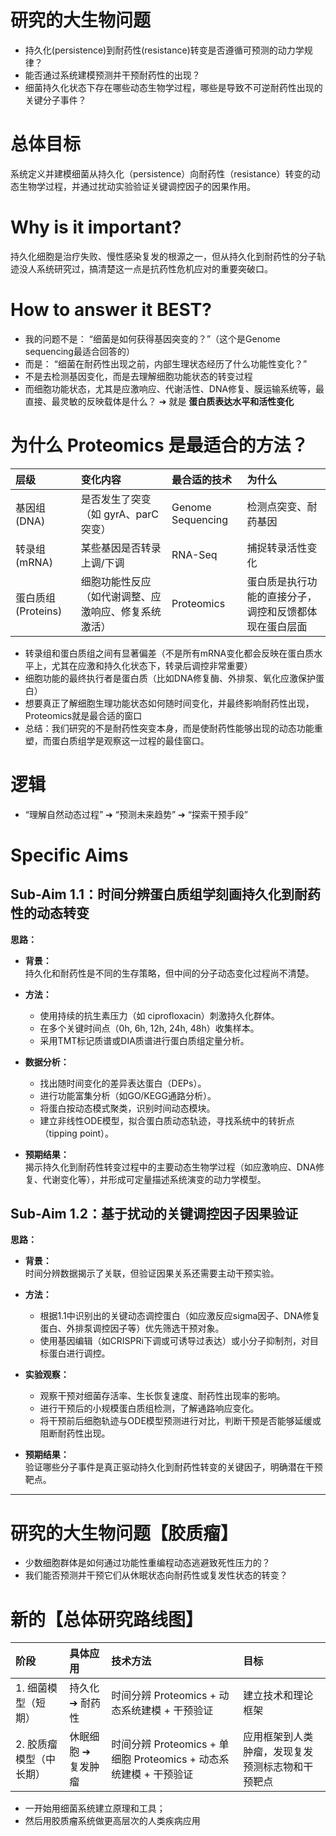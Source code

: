 # 研究的大生物问题
- 持久化(persistence)到耐药性(resistance)转变是否遵循可预测的动力学规律？
- 能否通过系统建模预测并干预耐药性的出现？
- 细菌持久化状态下存在哪些动态生物学过程，哪些是导致不可逆耐药性出现的关键分子事件？

# 总体目标
系统定义并建模细菌从持久化（persistence）向耐药性（resistance）转变的动态生物学过程，并通过扰动实验验证关键调控因子的因果作用。

# Why is it important?
持久化细胞是治疗失败、慢性感染复发的根源之一，但从持久化到耐药性的分子轨迹没人系统研究过，搞清楚这一点是抗药性危机应对的重要突破口。

# How to answer it BEST?

- 我的问题不是：
“细菌是如何获得基因突变的？”（这个是Genome sequencing最适合回答的）
- 而是：
“细菌在耐药性出现之前，内部生理状态经历了什么功能性变化？”
- 不是去检测基因变化，而是去理解细胞功能状态的转变过程
- 而细胞功能状态，尤其是应激响应、代谢活性、DNA修复、膜运输系统等，最直接、最灵敏的反映载体是什么？
➔ 就是 **蛋白质表达水平和活性变化**

# 为什么 Proteomics 是最适合的方法？

| 层级 | 变化内容 | 最合适的技术 | 为什么 |
| :--- | :--- | :--- | :--- |
| 基因组 (DNA) | 是否发生了突变（如 gyrA、parC 突变） | Genome Sequencing | 检测点突变、耐药基因 |
| 转录组 (mRNA) | 某些基因是否转录上调/下调 | RNA-Seq | 捕捉转录活性变化 |
| 蛋白质组 (Proteins) | 细胞功能性反应（如代谢调整、应激响应、修复系统激活） | Proteomics | 蛋白质是执行功能的直接分子，调控和反馈都体现在蛋白层面 |

- 转录组和蛋白质组之间有显著偏差（不是所有mRNA变化都会反映在蛋白质水平上，尤其在应激和持久化状态下，转录后调控非常重要）
- 细胞功能的最终执行者是蛋白质（比如DNA修复酶、外排泵、氧化应激保护蛋白）
- 想要真正了解细胞生理功能状态如何随时间变化，并最终影响耐药性出现，Proteomics就是最合适的窗口
- 总结：我们研究的不是耐药性突变本身，而是使耐药性能够出现的动态功能重塑，而蛋白质组学是观察这一过程的最佳窗口。

# 逻辑
- “理解自然动态过程” ➔ “预测未来趋势” ➔ “探索干预手段”

# Specific Aims 
## Sub-Aim 1.1：时间分辨蛋白质组学刻画持久化到耐药性的动态转变

**思路：**
- **背景：**  
  持久化和耐药性是不同的生存策略，但中间的分子动态变化过程尚不清楚。

- **方法：**
  - 使用持续的抗生素压力（如 ciprofloxacin）刺激持久化群体。
  - 在多个关键时间点（0h, 6h, 12h, 24h, 48h）收集样本。
  - 采用TMT标记质谱或DIA质谱进行蛋白质组定量分析。

- **数据分析：**
  - 找出随时间变化的差异表达蛋白（DEPs）。
  - 进行功能富集分析（如GO/KEGG通路分析）。
  - 将蛋白按动态模式聚类，识别时间动态模块。
  - 建立非线性ODE模型，拟合蛋白质动态轨迹，寻找系统中的转折点（tipping point）。

- **预期结果：**  
  揭示持久化到耐药性转变过程中的主要动态生物学过程（如应激响应、DNA修复、代谢变化等），并形成可定量描述系统演变的动力学模型。


## Sub-Aim 1.2：基于扰动的关键调控因子因果验证

**思路：**
- **背景：**  
  时间分辨数据揭示了关联，但验证因果关系还需要主动干预实验。

- **方法：**
  - 根据1.1中识别出的关键动态调控蛋白（如应激反应sigma因子、DNA修复蛋白、外排泵调控因子等）优先筛选干预对象。
  - 使用基因编辑（如CRISPRi下调或可诱导过表达）或小分子抑制剂，对目标蛋白进行调控。

- **实验观察：**
  - 观察干预对细菌存活率、生长恢复速度、耐药性出现率的影响。
  - 进行干预后的小规模蛋白质组检测，了解通路响应变化。
  - 将干预前后细胞轨迹与ODE模型预测进行对比，判断干预是否能够延缓或阻断耐药性出现。

- **预期结果：**  
  验证哪些分子事件是真正驱动持久化到耐药性转变的关键因子，明确潜在干预靶点。

---

# 研究的大生物问题【胶质瘤】
- 少数细胞群体是如何通过功能性重编程动态逃避致死性压力的？
- 我们能否预测并干预它们从休眠状态向耐药性或复发性状态的转变？

# 新的【总体研究路线图】

| 阶段 | 具体应用 | 技术方法 | 目标 |
| :--- | :--- | :--- | :--- |
| 1. 细菌模型（短期） | 持久化 ➔ 耐药性 | 时间分辨 Proteomics + 动态系统建模 + 干预验证 | 建立技术和理论框架 |
| 2. 胶质瘤模型（中长期） | 休眠细胞 ➔ 复发肿瘤 | 时间分辨 Proteomics + 单细胞 Proteomics + 动态系统建模 + 干预验证 | 应用框架到人类肿瘤，发现复发预测标志物和干预靶点 |

- 一开始用细菌系统建立原理和工具；  
- 然后用胶质瘤系统做更高层次的人类疾病应用
